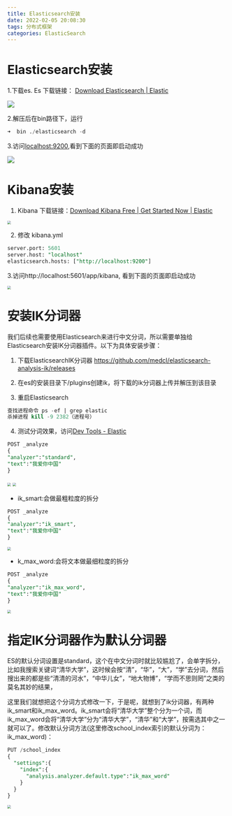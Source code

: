 ```yaml
---
title: Elasticsearch安装
date: 2022-02-05 20:08:30
tags: 分布式框架
categories: ElasticSearch
---
```


# Elasticsearch安装

1.下载es.  Es 下载链接： [Download Elasticsearch | Elastic](https://www.elastic.co/cn/downloads/elasticsearch)

![](https://tva1.sinaimg.cn/large/008i3skNly1gzb4g30d6ij30u00vn0vf.jpg)

2.解压后在bin路径下，运行

```sql
➜  bin ./elasticsearch -d
```

3.访问[localhost:9200](http://localhost:9200/),看到下面的页面即启动成功

![](https://tva1.sinaimg.cn/large/008i3skNly1gzb4gkb3paj313k0u078b.jpg)

# Kibana安装

1. Kibana 下载链接：[Download Kibana Free | Get Started Now | Elastic](https://www.elastic.co/cn/downloads/kibana)

<img src="https://tva1.sinaimg.cn/large/008i3skNly1gz32m89db4j30u00yigof.jpg" style="zoom:50%;" />

2. 修改 kibana.yml 

```sql
server.port: 5601
server.host: "localhost"
elasticsearch.hosts: ["http://localhost:9200"]
```

3.访问http://localhost:5601/app/kibana, 看到下面的页面即启动成功

<img src="https://tva1.sinaimg.cn/large/008i3skNly1gz32vfqn6kj31be0u00vp.jpg" style="zoom:50%;" />

# 安装IK分词器

我们后续也需要使用Elasticsearch来进行中文分词，所以需要单独给Elasticsearch安装IK分词器插件。以下为具体安装步骤：

1. 下载ElasticsearchIK分词器 https://github.com/medcl/elasticsearch-analysis-ik/releases

2.  在es的安装目录下/plugins创建ik，将下载的ik分词器上传并解压到该目录

3.  重启Elasticsearch

   ```sql
   查找进程命令 ps -ef | grep elastic
   杀掉进程 kill -9 2382（进程号）
   ```

4.  测试分词效果，访问[Dev Tools - Elastic](http://localhost:5601/app/dev_tools#/console)

   ```sql
   POST _analyze
   {
   "analyzer":"standard",
   "text":"我爱你中国"
   }
   ```

   <img src="https://tva1.sinaimg.cn/large/008i3skNly1gzb43jrro7j30l60xgwhh.jpg" style="zoom:50%;" />

   <img src="https://tva1.sinaimg.cn/large/008i3skNly1gzb4579turj30l60csgm9.jpg" style="zoom:50%;" />

   - ik_smart:会做最粗粒度的拆分

   ```sql
   POST _analyze
   {
   "analyzer":"ik_smart",
   "text":"我爱你中国"
   }
   ```

   <img src="https://tva1.sinaimg.cn/large/008i3skNly1gzb40eub0hj30qk0mmmyq.jpg" style="zoom:50%;" />

   - k_max_word:会将文本做最细粒度的拆分

   ```sql
   POST _analyze
   {
   "analyzer":"ik_max_word",
   "text":"我爱你中国"
   }
   ```

   <img src="https://tva1.sinaimg.cn/large/008i3skNly1gzb419wozoj30r40sutb1.jpg" style="zoom:50%;" />

   

# 指定IK分词器作为默认分词器

​        ES的默认分词设置是standard，这个在中文分词时就比较尴尬了，会单字拆分，比如我搜索关键词“清华大学”，这时候会按“清”，“华”，“大”，“学”去分词，然后搜出来的都是些“清清的河水”，“中华儿女”，“地大物博”，“学而不思则罔”之类的莫名其妙的结果，

​        这里我们就想把这个分词方式修改一下，于是呢，就想到了ik分词器，有两种ik_smart和ik_max_word。ik_smart会将“清华大学”整个分为一个词，而ik_max_word会将“清华大学”分为“清华大学”，“清华”和“大学”，按需选其中之一就可以了。修改默认分词方法(这里修改school_index索引的默认分词为：ik_max_word)：

```sql
PUT /school_index
{
  "settings":{
    "index":{
      "analysis.analyzer.default.type":"ik_max_word"
    }
  }
}
```

<img src="https://tva1.sinaimg.cn/large/008i3skNly1gz8s9sdy4tj30im07g0t6.jpg" style="zoom:50%;" />
